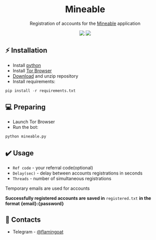 <h1 align="center">Mineable</h1>

<p align="center">Registration of accounts for the <a href="https://mineable.io/">Mineable</a> application</p>
<p align="center">
<img src="https://img.shields.io/badge/python-3670A0?style=for-the-badge&logo=python&logoColor=ffdd54">
<img src="https://img.shields.io/badge/Tor-7D4698?style=for-the-badge&logo=Tor-Browser&logoColor=white">
</p>

## ⚡ Installation
+ Install [python](https://www.google.com/search?client=opera&q=how+install+python)
+ Install [Tor Browser](https://www.torproject.org/download/)
+ [Download](https://sites.northwestern.edu/researchcomputing/resources/downloading-from-github) and unzip repository
+ Install requirements:
```python
pip install -r requirements.txt
```

## 💻 Preparing
+ Launch Tor Browser
+ Run the bot:
```python
python mineable.py
```

## ✔️ Usage
+ ```Ref code``` - your referral code(optional)
+ ```Delay(sec)``` - delay between accounts registrations in seconds
+ ```Threads``` - number of simultaneous registrations

Temporary emails are used for accounts

**Successfully registered accounts are saved in** ```registered.txt``` **in the format {email}:{password}**

## 📧 Contacts
+ Telegram - [@flamingoat](https://t.me/flamingoat)
